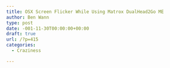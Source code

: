 ```yaml
---
title: OSX Screen Flicker While Using Matrox DualHead2Go ME
author: Ben Wann
type: post
date: -001-11-30T00:00:00+00:00
draft: true
url: /?p=415
categories:
  - Craziness

---
```

